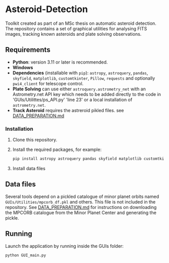 # Asteroid-Detection

Toolkit created as part of an MSc thesis on automatic asteroid detection.
The repository contains a set of graphical utilities for analysing FITS
images, tracking known asteroids and plate solving observations.

## Requirements

- **Python**: version 3.11 or later is recommended.
- **Windows**
- **Dependencies** (installable with `pip`):
  `astropy`, `astroquery`, `pandas`, `skyfield`, `matplotlib`, `customtkinter`,
  `Pillow`, `requests` and optionally `pwi4_client` for telescope control.
- **Plate Solving** can use either `astroquery.astrometry_net` with an Astrometry.net
  API key which needs to be added directly to the code in 'GUIs/Utilittes/ps_API.py' 'line 23' or a local installation of `astrometry.net`.
- **Track Asteroid** requires the astreroid pikled files. see  [DATA_PREPARATION.md](DATA_PREPARATION.md)

### Installation

1. Clone this repository.
2. Install the required packages, for example:

   ```bash
   pip install astropy astroquery pandas skyfield matplotlib customtkinter Pillow requests
   ```
3. Install data files

## Data files

Several tools depend on a pickled catalogue of minor planet orbits named
`GUIs/Utilities/mpcorb_df.pkl` and others.  This file is not included in the repository.
See [DATA_PREPARATION.md](DATA_PREPARATION.md) for instructions on downloading
the MPCORB catalogue from the Minor Planet Center and generating the pickle.

## Running

Launch the application by running inside the GUIs folder:

```
python GUI_main.py
```
